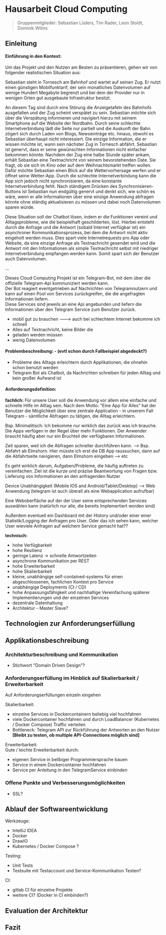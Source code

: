   
# Hausarbeit Cloud Computing   
> Gruppenmitglieder: Sebastian Lüders, Tim Rader, Leon Stoldt, Dominik Wilms    
 ## Einleitung    
 #### Einführung in den Kontext:  
Um das Projekt und den Nutzen am Besten zu präsentieren, gehen wir von folgender realistischen Situation aus:  
  
Sebastian steht in Tornesch am Bahnhof und wartet auf seinen Zug. Er nutzt einen günstigen Mobilfunktarif, der sein monatliches Datenvolumen auf wenige Hundert Megabyte begrenzt und bei dem der Provider nur in wenigen Orten gut ausgebaute Infrastruktur besitzt.

An diesem Tag sind durch eine Störung die Anzeigetafeln des Bahnhofs ausgefallen und der Zug scheint verspätet zu sein. Sebastian möchte sich über die Verspätung informieren und navigiert hierzu mit seinem Smartphone auf die Website der Nordbahn. Durch seine schlechte Internetverbindung lädt die Seite nur partiell und die Auskunft der Bahn zögert sich durch Laden von Blogs, Newseinträge etc. hinaus, obwohl es Sebastian überhaupt nicht interessiert. Die einzige Information, die er wissen möchte ist, wann sein nächster Zug in Tornesch abfährt. Sebastian ist genervt, dass er seine gewünschten Informationen nicht einfacher bekommen könnte.
Nachdem der Zug eine halbe Stunde später ankam, erhält Sebastian eine Textnachricht von seinem bevorstehenden Date. Sie fragt, ob sie sich im Kino oder auf dem Weihnachtsmarkt treffen wollen. Dafür möchte Sebastian einen Blick auf die Wettervorhersage werfen und er öffnet seine Wetter-App. Durch die schlechte Internetverbindung kann die App sich jedoch nicht synchronisieren, da eine konstante Internetverbindung fehlt. Nach ständigem Drücken des Synchronisieren-Buttons ist Sebastian nun endgültig genervt und denkt sich, wie schön es wäre, wenn er alle Informationen über eine einzige Anwendung abfragen könnte ohne ständig aktualisieren zu müssen und dabei noch Datenvolumen sparen würde.

Diese Situation soll der Chatbot lösen, indem er die Funktionen vereint und Alltagsprobleme, wie die beispielhaft geschilderten, löst. Hierbei entsteht durch die Anfrage und die Antwort (sobald Internet verfügbar ist) ein asynchroner Kommunikationsprozess, bei dem die Antwort nicht aktiv eingeholt werden muss. Dies spart viele Internetrequests pro App oder Website, da eine einzige Anfrage als Textnachricht gesendet wird und die Antwort mit den Informationen als simple Textnachricht selbst mit niedriger Internetverbindung empfangen werden kann. Somit spart sich der Benutzer auch Datenvolumen.

...

Dieses Cloud Computing Projekt ist ein Telegram-Bot, mit dem über die offizielle Telegram-Api kommuniziert werden kann.    
Der Bot reagiert eventgetrieben auf Nachrichten von Telegramnutzern und kann auf einen Pool von Services zurückgreifen, die die angefragten Informationen liefern.    
Diese Services sind jeweils an eine Api angebunden und liefern die Informationen über den Telegram Service zum Benutzer zurück.   

- mobil gut zu brauchen ---> auch bei schlechtem Internet bekomme ich schnell   
- Alles auf Textnachricht, keine Bilder die   
- geladen werden müssen  
- wenig Datenvolumen    

#### Problembeschreibung: - (evtl schon durch Fallbeispiel abgedeckt?)
- Probleme des Alltags erleichtern durch Applikationen, die ohnehin schon benutzt werden  
- Telegram Bot als Chatbot, da Nachrichten schreiben für jeden Alltag und kein großer Aufwand ist  
  
#### Anforderungsdefinition:  

**fachlich:**
Für unsere User soll die Anwendung vor allem eine einfache und schnelle Hilfe im Alltag sein. Nach dem Motto: "Eine App für Alles" hat der Benutzer die Möglichkeit über eine zentrale Application - in unserem Fall Telegram - sämtliche Abfragen zu tätigen, die Alltag erleichtern. 

Bsp. 
Minimalitisch: Ich bekomme nur wirklich das zurück was ich brauche. Die Apps verfügen in der Regel über mehr Funktionen. Der Anwender braucht häufig aber nur ein Bruchteil der verfügbaren Informationen.

Zeit sparen, weil ich die Abfragen schneller durchführen kann. -->
Bsp. Abfahrt ab Elmshorn. Hier müsste ich erst die DB App raussuchen, dann auf die Abfahrtseite navigieren, dann Elmshorn eingeben --> etc

Es geht wirklich darum, Aufgaben/Probleme, die häufig auftreten zu vereinfachen.
Ziel ist die kurze und präzise Beantwortung von Fragen bzw. Lieferung von Informationen an den anfragenden Nutzer

Device Unabhängigkeit (Mobile IOS and Android/Tablet/Desktop)
--> Web Anwendung (telegram ist auch überall als eine Webapplication aufrufbar)

 Eine Weboberfläche auf der der User seine entsprechenden Services auswählen kann (natürlich nur alle, die bereits Implemertiert worden sind)
 
Außerdem eventuell ein Dashboard mit der History und/oder einer einer Statistik/Logging der Anfragen pro User.  Oder  das ich sehen kann, welcher User wieviele Anfragen auf welchem Service gemacht hat??

**technisch:**
   -  hohe Verfügbarkeit  
   -  hohe Resilienz  
   -  geringe Latenz -> schnelle Antwortzeiten  
   -  asynchrone Kommunikation per REST  
   -  hohe Erweiterbarkeit  
   -  hohe Skalierbarkeit  
   -  kleine, unabhängige self-contained-systems für einen abgeschlossenen, fachlichen Kontext pro Service  
   -  unabhängige Deployments (CI / CD)  
   -  hohe Anpassungsfähigkeit und nachhaltige Vereinfachung späterer Implementierungen und der einzelnen Services
   -  dezentrale Datenhaltung  
   - Architektur - Master Slave?
  
## Technologien zur Anforderungserfüllung    
 ## Applikationsbeschreibung    
 ### Architekturbeschreibung und Kommunikation   
- Stichwort "Domain Driven Design"?    
  
### Anforderungserfüllung im Hinblick auf Skalierbarkeit / Erweiterbarkeit   
Auf Anforderungserfüllungen einzeln eingehen  
  
Skalierbarkeit:  
- einzelne Services in Dockercontainern beliebig viel hochfahren  
- viele Dockercontainer hochfahren und durch LoadBalancer (Kubernetes / Docker Compose) Traffic verteilen  
- Bottleneck: Telegram API zur Rückführung der Antworten an den Nutzer **[Bleibt zu testen, ob multiple API-Connections möglich sind]**  
  
Erweiterbarkeit:  
Gute / leichte Erweiterbarkeit durch:  
- eigenen Service in belibiger Programmiersprache bauen  
- Service in einem Dockercontainer hochfahren  
- Service per Anleitung in den TelegramService einbinden  
    
### Offene Punkte und Verbesserungsmöglichkeiten   
- SSL?    
  
## Ablauf der Softwareentwicklung   
Werkzeuge:  
- IntelliJ IDEA  
- Docker  
- DrawIO  
- Kubernetes / Docker Compose ?  
  
Testing:  
- Unit Tests  
- Testsuite mit Testaccount und Service-Kommunikation Testen?  
  
CI:  
- gitlab CI für einzelne Projekte  
- weitere CI? (Docker in CI einbinden?)  
    
## Evaluation der Architektur    
 ## Fazit